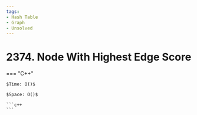 ```yaml
---
tags:
- Hash Table
- Graph
- Unsolved
---
```



# 2374. Node With Highest Edge Score

=== "C++"

    $Time: O()$

    $Space: O()$

    ```c++
    ```